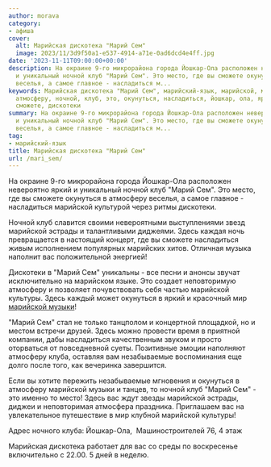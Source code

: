 ```yaml
---
author: morava
category:
- афиша
cover:
  alt: Марийская дискотека "Марий Сем"
  image: 2023/11/3d9f50a1-e537-4914-a71e-0ad6dcd4e4ff.jpg
date: '2023-11-11T09:00:00+00:00'
description: На окраине 9-го микрорайона города Йошкар-Ола расположен невероятно яркий
  и уникальный ночной клуб "Марий Сем". Это место, где вы сможете окунуться в атмосферу
  веселья, а самое главное - насладиться м...
keywords: Марийская дискотека "Марий Сем", марийский-язык, марийской, марий, сем,
  атмосферу, ночной, клуб, это, окунуться, насладиться, йошкар, ола, яркий, место,
  сможете, дискотеки
summary: На окраине 9-го микрорайона города Йошкар-Ола расположен невероятно яркий
  и уникальный ночной клуб "Марий Сем". Это место, где вы сможете окунуться в атмосферу
  веселья, а самое главное - насладиться м...
tag:
- марийский-язык
title: Марийская дискотека "Марий Сем"
url: /mari_sem/
---
```


На окраине 9-го микрорайона города Йошкар-Ола расположен невероятно яркий и уникальный ночной клуб "Марий Сем". Это место, где вы сможете окунуться в атмосферу веселья, а самое главное - насладиться марийской культурой через ритмы дискотеки.

Ночной клуб славится своими невероятными выступлениями звезд марийской эстрады и талантливыми диджеями. Здесь каждая ночь превращается в настоящий концерт, где вы сможете насладиться живым исполнением популярных марийских хитов. Отличная музыка наполнит вас положительной энергией!

Дискотеки в "Марий Сем" уникальны \- все песни и анонсы звучат исключительно на марийском языке. Это создает неповторимую атмосферу и позволяет почувствовать себя частью марийской культуры. Здесь каждый может окунуться в яркий и красочный мир [марийской музыки](/kraski-i-ritmy-finno-ugorii-vystavka-konczert/)!

"Марий Сем" стал не только танцполом и концертной площадкой, но и местом встречи друзей. Здесь можно провести время в приятной компании, дабы насладиться качественным звуком и просто оторваться от повседневной суеты. Позитивные эмоции наполняют атмосферу клуба, оставляя вам незабываемые воспоминания еще долго после того, как вечеринка завершится.

Если вы хотите пережить незабываемые мгновения и окунуться в атмосферу марийской музыки и танцев, то ночной клуб "Марий Сем" \- это именно то место! Здесь вас ждут звезды марийской эстрады, диджеи и неповторимая атмосфера праздника. Приглашаем вас на увлекательное путешествие в мир клубной марийской культуры!

Адрес ночного клуба: Йошкар-Ола,  Машиностроителей 76, 4 этаж

Марийская дискотека работает для вас со среды по воскресенье включительно с 22.00. 5 дней в неделю.